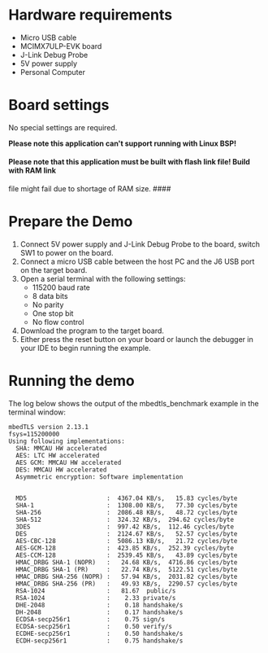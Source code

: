 Hardware requirements
=====================
- Micro USB cable
- MCIMX7ULP-EVK board
- J-Link Debug Probe
- 5V power supply
- Personal Computer

Board settings
==============
No special settings are required.

**Please note this application can't support running with Linux BSP!**

#### Please note that this application must be built with flash link file! Build with RAM link
file might fail due to shortage of RAM size. ####

Prepare the Demo
===============
1.  Connect 5V power supply and J-Link Debug Probe to the board, switch SW1 to power on the board.
2.  Connect a micro USB cable between the host PC and the J6 USB port on the target board.
3.  Open a serial terminal with the following settings:
    - 115200 baud rate
    - 8 data bits
    - No parity
    - One stop bit
    - No flow control
4.  Download the program to the target board.
5.  Either press the reset button on your board or launch the debugger in your IDE to begin running the example.

Running the demo
================
The log below shows the output of the mbedtls_benchmark example in the terminal window:
~~~~~~~~~~~~~~~~~~~~~~~~~~~~~~~~~~~
mbedTLS version 2.13.1
fsys=115200000
Using following implementations:
  SHA: MMCAU HW accelerated
  AES: LTC HW accelerated
  AES GCM: MMCAU HW accelerated
  DES: MMCAU HW accelerated
  Asymmetric encryption: Software implementation


  MD5                      :  4367.04 KB/s,   15.83 cycles/byte
  SHA-1                    :  1308.00 KB/s,   77.30 cycles/byte
  SHA-256                  :  2086.48 KB/s,   48.72 cycles/byte
  SHA-512                  :  324.32 KB/s,  294.62 cycles/byte
  3DES                     :  997.42 KB/s,  112.46 cycles/byte
  DES                      :  2124.67 KB/s,   52.57 cycles/byte
  AES-CBC-128              :  5086.13 KB/s,   21.72 cycles/byte
  AES-GCM-128              :  423.85 KB/s,  252.39 cycles/byte
  AES-CCM-128              :  2539.45 KB/s,   43.89 cycles/byte
  HMAC_DRBG SHA-1 (NOPR)   :   24.68 KB/s,  4716.86 cycles/byte
  HMAC_DRBG SHA-1 (PR)     :   22.74 KB/s,  5122.51 cycles/byte
  HMAC_DRBG SHA-256 (NOPR) :   57.94 KB/s,  2031.82 cycles/byte
  HMAC_DRBG SHA-256 (PR)   :   49.93 KB/s,  2290.57 cycles/byte
  RSA-1024                 :   81.67  public/s
  RSA-1024                 :    2.33 private/s
  DHE-2048                 :    0.18 handshake/s
  DH-2048                  :    0.17 handshake/s
  ECDSA-secp256r1          :    0.75 sign/s
  ECDSA-secp256r1          :    0.50 verify/s
  ECDHE-secp256r1          :    0.50 handshake/s
  ECDH-secp256r1           :    0.75 handshake/s
~~~~~~~~~~~~~~~~~~~~~~~~~~~~~~~~~~~
